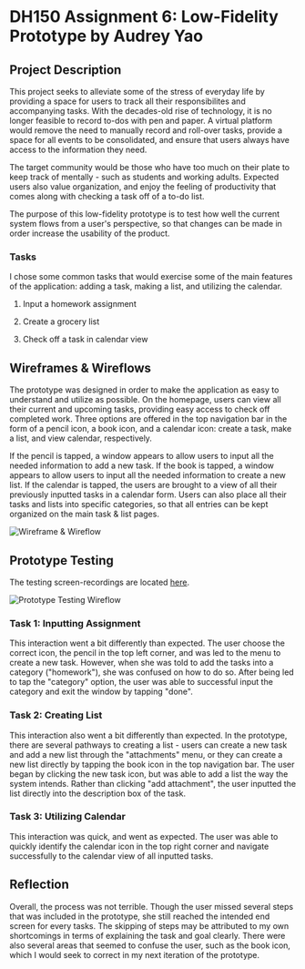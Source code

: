 # DH150 Assignment 6: Low-Fidelity Prototype by Audrey Yao

## Project Description

This project seeks to alleviate some of the stress of everyday life by providing a space for users to track all their responsibilites and accompanying tasks. With the decades-old rise of technology, it is no longer feasible to record to-dos with pen and paper. A virtual platform would remove the need to manually record and roll-over tasks, provide a space for all events to be consolidated, and  ensure that users always have access to the information they need. 

The target community would be those who have too much on their plate to keep track of mentally - such as students and working adults. Expected users also value organization, and enjoy the feeling of productivity that comes along with checking a task off of a to-do list. 

The purpose of this low-fidelity prototype is to test how well the current system flows from a user's perspective, so that changes can be made in order increase the usability of the product. 

### Tasks 

I chose some common tasks that would exercise some of the main features of the application: adding a task, making a list, and utilizing the calendar.

1) Input a homework assignment

2) Create a grocery list

3) Check off a task in calendar view 

## Wireframes & Wireflows

The prototype was designed in order to make the application as easy to understand and utilize as possible. On the homepage, users can view all their current and upcoming tasks, providing easy access to check off completed work. Three options are offered in the top navigation bar in the form of a pencil icon, a book icon, and a calendar icon: create a task, make a list, and view calendar, respectively. 

If the pencil is tapped, a window appears to allow users to input all the needed information to add a new task. If the book is tapped, a window appears to allow users to input all the needed information to create a new list. If the calendar is tapped, the users are brought to a view of all their previously inputted tasks in a calendar form. Users can also place all their tasks and lists into specific categories, so that all entries can be kept organized on the main task & list pages. 

<img src="https://user-images.githubusercontent.com/57603794/99461476-c0f80180-28e6-11eb-8769-a5dfef35db0d.jpg" alt="Wireframe & Wireflow">

## Prototype Testing

The testing screen-recordings are located <a href="https://drive.google.com/drive/folders/1o0hT2pt_vtErtl1khGPjDAzT-88OPs45?usp=sharing">here</a>.

<img src="https://user-images.githubusercontent.com/57603794/99464364-ce17ef00-28ec-11eb-9184-1b0c9a5155b3.jpg" alt="Prototype Testing Wireflow">

### Task 1: Inputting Assignment

This interaction went a bit differently than expected. The user choose the correct icon, the pencil in the top left corner, and was led to the menu to create a new task. However, when she was told to add the tasks into a category ("homework"), she was confused on how to do so. After being led to tap the "category" option, the user was able to successful input the category and exit the window by tapping "done". 

### Task 2: Creating List

This interaction also went a bit differently than expected. In the prototype, there are several pathways to creating a list - users can create a new task and add a new list through the "attachments" menu, or they can create a new list directly by tapping the book icon in the top navigation bar. The user began by clicking the new task icon, but was able to add a list the way the system intends. Rather than clicking "add attachment", the user inputted the list directly into the description box of the task.

### Task 3: Utilizing Calendar

This interaction was quick, and went as expected. The user was able to quickly identify the calendar icon in the top right corner and navigate successfully to the calendar view of all inputted tasks.

## Reflection

Overall, the process was not terrible. Though the user missed several steps that was included in the prototype, she still reached the intended end screen for every tasks. The skipping of steps may be attributed to my own shortcomings in terms of explaining the task and goal clearly. There were also several areas that seemed to confuse the user, such as the book icon, which I would seek to correct in my next iteration of the prototype.
